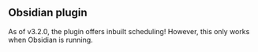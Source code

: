 ## Obsidian plugin

As of v3.2.0, the plugin offers inbuilt scheduling! However, this only works when Obsidian is running.
